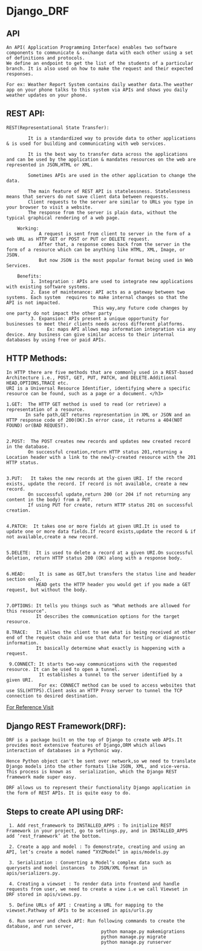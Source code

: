 # Django_DRF

## API
    
    An API( Application Programming Interface) enables two software components to communicate & exchange data with each other using a set of definitions and protocols.
    We define an endpoint to get the list of the students of a particular branch. It is also used on how to make the request and their expected responses.
    
    For ex: Weather Report System contains daily weather data.The weather app on your phone talks to this system via APIs and shows you daily weather updates on your phone.

## REST API: 

    REST(Representational State Transfer):
      
            It is a standardized way to provide data to other applications & is used for building and communicating with web services. 
            
            It is the best way to transfer data across the applications and can be used by the application & mandates resources on the web are represented in JSON,HTML or XML.
            
            Sometimes APIs are used in the other application to change the data. 
            
            The main feature of REST API is statelessness. Statelessness means that servers do not save client data between requests. 
            Client requests to the server are similar to URLs you type in your browser to visit a website. 
            The response from the server is plain data, without the typical graphical rendering of a web page.
        
        Working: 
                A request is sent from client to server in the form of a web URL as HTTP GET or POST or PUT or DELETE request. 
                After that, a response comes back from the server in the form of a resource which can be anything like HTML, XML, Image, or JSON. 
                But now JSON is the most popular format being used in Web Services.
       
        Benefits:
             1. Integration : APIs are used to integrate new applications with existing software systems.
             2. Ease of maintenance: API acts as a gateway between two systems. Each system  requires to make internal changes so that the API is not impacted. 
                                    This way,any future code changes by one party do not impact the other party
             3. Expansion: APIs present a unique opportunity for businesses to meet their clients needs across different platforms. 
                   Ex: maps API allows map information integration via any device. Any business can give similar access to their internal databases by using free or paid APIs.                       
             

## HTTP Methods:

    In HTTP there are five methods that are commonly used in a REST-based Architecture i.e., POST, GET, PUT, PATCH, and DELETE.Additional HEAD,OPTIONS,TRACE etc.
    URI is a Universal Resource Identifier, identifying where a specific resource can be found, such as a page or a document. </h3>
    
    1.GET:  The HTTP GET method is used to read (or retrieve) a representation of a resource.
           In safe path,GET returns representation in XML or JSON and an HTTP response code of 200(OK).In error case, it returns a 404(NOT FOUND) or(BAD REQUEST). 
           
     
    2.POST:  The POST creates new records and updates new created record in the database.
            On successful creation,return HTTP status 201,returning a Location header with a link to the newly-created resource with the 201 HTTP status.
            
           
    3.PUT:   It takes the new records at the given URI. If the record exists, update the record. If record is not available, create a new record.
            On successful update,return 200 (or 204 if not returning any content in the body) from a PUT. 
            If using PUT for create, return HTTP status 201 on successful creation.
            
          
    4.PATCH:  It takes one or more fields at given URI.It is used to update one or more data fields.If record exists,update the record & if not available,create a new record.
   
   
    5.DELETE:  It is used to delete a record at a given URI.On successful deletion, return HTTP status 200 (OK) along with a response body. 
   
   
    6.HEAD:     It is same as GET,but transfers the status line and header section only. 
               HEAD gets the HTTP header you would get if you made a GET request, but without the body.
               
          
    7.OPTIONS: It tells you things such as "What methods are allowed for this resource". 
               It describes the communication options for the target resource.
             
    8.TRACE:   It allows the client to see what is being received at other end of the request chain and use that data for testing or diagnostic information.
               It basically determine what exactly is happening with a request.
               
     9.CONNECT: It starts two-way communications with the requested resource. It can be used to open a tunnel.
                It establishes a tunnel to the server identified by a given URI.
                For ex: CONNECT method can be used to access websites that use SSL(HTTPS).Client asks an HTTP Proxy server to tunnel the TCP connection to desired destination.         
  <a href="https://www.tutorialspoint.com/http/http_methods.htm">For Reference Visit</a>
  
  ## Django REST Framework(DRF):
    
    DRF is a package built on the top of Django to create web APIs.It provides most extensive features of Django,ORM which allows interaction of databases in a Pythonic way.

    Hence Python object can't be sent over network,so we need to translate Django models into the other formats like JSON, XML, and vice-versa.
    This process is known as   serialization, which the Django REST framework made super easy.

    DRF allows us to represent their functionality Django application in the form of REST APIs. It is quite easy to do.
    
  ## Steps to create API using DRF:
    
     1. Add rest_framework to INSTALLED_APPS : To initialize REST Framework in your project, go to settings.py, and in INSTALLED_APPS add ‘rest_framework’ at the bottom. 
        
     2. Create a app and model : To demonstrate, creating and using an API, let’s create a model named “XYZModel” in apis/models.py 
        
     3. Serialization : Converting a Model’s complex data such as querysets and model instances  to JSON/XML format in apis/serializers.py.
        
     4. Creating a viewset : To render data into frontend and handle requests from user, we need to create a view i.e we call Viewset in DRF stored in apis/views.py.
        
     5. Define URLs of API : Creating a URL for mapping to the viewset.Pathway of APIs to be accessed in apis/urls.py
        
     6. Run server and check API: Run following commands to create the database, and run server, 
                                       python manage.py makemigrations
                                       python manage.py migrate
                                       python manage.py runserver
